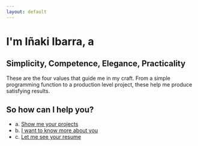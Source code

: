 ```yaml
---
layout: default
---
```


<h1> I'm Iñaki Ibarra, a <span id="job-title"></span> </h1>

## Simplicity, Competence, Elegance, Practicality

These are the four values that guide me in my craft. From a simple programming function to a production level project, these help me produce satisfying results.

## So how can I help you?

- a. [Show me your projects](/projects)
- b. [I want to know more about you](/about-me)
- c. <a href="{{site.resume_url}}" target="_blank">Let me see your resume</a>


